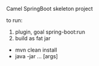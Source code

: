 Camel SpringBoot skeleton project

to run:
1) plugin, goal spring-boot:run
2) build as fat jar
* mvn clean install
* java -jar ... [args]